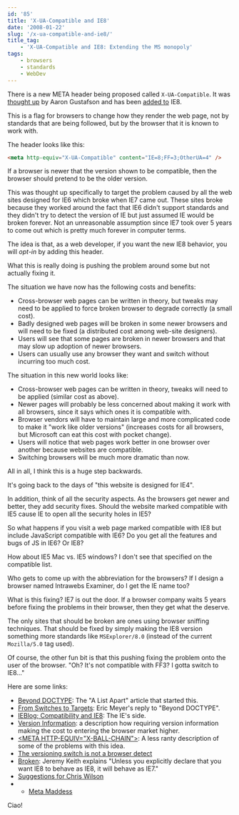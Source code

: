 ```yaml
---
id: '85'
title: 'X-UA-Compatible and IE8'
date: '2008-01-22'
slug: '/x-ua-compatible-and-ie8/'
title_tag:
    - 'X-UA-Compatible and IE8: Extending the MS monopoly'
tags:
    - browsers
    - standards
    - WebDev
---
```


There is a new META header being proposed called `X-UA-Compatible`. It was
[thought up](http://www.alistapart.com/articles/beyonddoctype) by Aaron
Gustafson and has been
[added to](http://blogs.msdn.com/ie/archive/2008/01/21/compatibility-and-ie8.aspx)
IE8.

This is a flag for browsers to change how they render the web page, not by
standards that are being followed, but by the browser that it is known to work
with.

<!-- more -->

The header looks like this:

```html
<meta http-equiv="X-UA-Compatible" content="IE=8;FF=3;OtherUA=4" />
```

If a browser is newer that the version shown to be compatible, then the
browser should pretend to be the older version.

This was thought up specifically to target the problem caused by all the web
sites designed for IE6 which broke when IE7 came out. These sites broke
because they worked around the fact that IE6 didn't support standards and they
didn't try to detect the version of IE but just assumed IE would be broken
forever. Not an unreasonable assumption since IE7 took over 5 years to come
out which is pretty much forever in computer terms.

The idea is that, as a web developer, if you want the new IE8 behavior, you
will _opt-in_ by adding this header.

What this is really doing is pushing the problem around some but not actually
fixing it.

The situation we have now has the following costs and benefits:

-   Cross-browser web pages can be written in theory, but tweaks may need to
    be applied to force broken browser to degrade correctly (a small cost).
-   Badly designed web pages will be broken in some newer browsers and will
    need to be fixed (a distributed cost among web-site designers).
-   Users will see that some pages are broken in newer browsers and that may
    slow up adoption of newer browsers.
-   Users can usually use any browser they want and switch without incurring
    too much cost.

The situation in this new world looks like:

-   Cross-browser web pages can be written in theory, tweaks will need to be
    applied (similar cost as above).
-   Newer pages will probably be less concerned about making it work with all
    browsers, since it says which ones it is compatible with.
-   Browser vendors will have to maintain large and more complicated code to
    make it "work like older versions" (increases costs for all browsers, but
    Microsoft can eat this cost with pocket change).
-   Users will notice that web pages work better in one browser over another
    because websites are compatible.
-   Switching browsers will be much more dramatic than now.

All in all, I think this is a huge step backwards.

It's going back to the days of "this website is designed for IE4".

In addition, think of all the security aspects. As the browsers get newer and
better, they add security fixes. Should the website marked compatible with IE5
cause IE to open all the security holes in IE5?

So what happens if you visit a web page marked compatible with IE8 but include
JavaScript compatible with IE6? Do you get all the features and bugs of JS in
IE6? Or IE8?

How about IE5 Mac vs. IE5 windows? I don't see that specified on the
compatible list.

Who gets to come up with the abbreviation for the browsers? If I design a
browser named Intrawebs Examiner, do I get the IE name too?

What is this fixing? IE7 is out the door. If a browser company waits 5 years
before fixing the problems in their browser, then they get what the deserve.

The only sites that should be broken are ones using browser sniffing
techniques. That should be fixed by simply making the IE8 version something
more standards like `MSExplorer/8.0` (instead of the current `Mozilla/5.0` tag
used).

Of course, the other fun bit is that this pushing fixing the problem onto the
user of the browser. "Oh? It's not compatible with FF3? I gotta switch to
IE8..."

Here are some links:

-   [Beyond DOCTYPE](http://www.alistapart.com/articles/beyonddoctype): The "A
    List Apart" article that started this.
-   [From Switches to Targets](http://www.alistapart.com/articles/fromswitchestotargets):
    Eric Meyer's reply to "Beyond DOCTYPE".
-   [IEBlog; Compatibility and IE8](http://blogs.msdn.com/ie/archive/2008/01/21/compatibility-and-ie8.aspx):
    The IE's side.
-   [Version Information](http://lists.w3.org/Archives/Public/public-html/2007Apr/0279.html):
    a description how requiring version information making the cost to
    entering the browser market higher.
-   [&lt;META HTTP-EQUIV="X-BALL-CHAIN"&gt;](http://weblogs.mozillazine.org/roc/archives/2008/01/post_2.html):
    A less ranty description of some of the problems with this idea.
-   [The versioning switch is not a browser detect](http://www.quirksmode.org/blog/archives/2008/01/the_versioning.html)
-   [Broken](http://adactio.com/journal/1402/): Jeremy Keith explains "Unless
    you explicitly declare that you want IE8 to behave as IE8, it will behave
    as IE7."
-   [Suggestions for Chris Wilson](http://my.opera.com/hallvors/blog/2008/01/23/suggestions-for-chris-wilson)
-   -   [Meta Maddess](http://ejohn.org/blog/meta-madness/)

Ciao!
